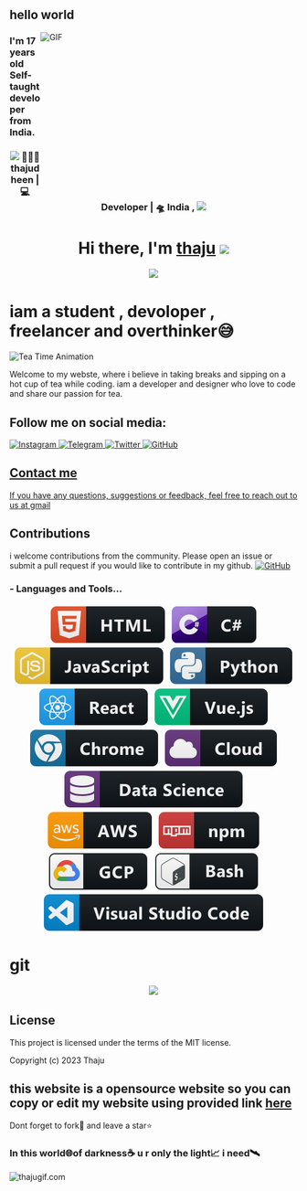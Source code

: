 ## hello world 

<img align="right" height="270px" width="450px" alt="GIF" src="https://media.giphy.com/media/3FjEPbKqEPhPpmC8uY/giphy.gif" />
<p align="center">
  <h3> I'm 17 years old Self-taught  developer from India.</h3>
</p>

<div align="center">
<h3><img src="https://media.giphy.com/media/WUlplcMpOCEmTGBtBW/giphy.gif" width="30"> 👨🏻‍💻 thajudheen | 💻 Developer | 🛸 India ,  <img src="https://media.giphy.com/media/WUlplcMpOCEmTGBtBW/giphy.gif" width="30"></h3>
</div>

<div align="center">
   <h1>Hi there, I'm <a href="https://t.me/armiy_V">thaju</a> <img src="https://media.giphy.com/media/hvRJCLFzcasrR4ia7z/giphy.gif" width="25px"> </h1>
   
   
   <img src="https://pronoun.cyou/x/y?subject=He&object=Him&height=20"> 
</div>

# iam a student , devoloper , freelancer and overthinker😅
![Tea Time Animation](https://media.giphy.com/media/xUPGcguWZHRC2HyBRS/giphy.gif)

Welcome to my webste, where i believe in taking breaks and sipping on a hot cup of tea while coding. iam a developer and designer who love to code and share our passion for tea.

## Follow me on social media:

<a href="https://instagram.com/_.thaju____">
  <img alt="Instagram" src="https://image.flaticon.com/icons/svg/2111/2111432.svg" width="40" />
</a>
<a href="https://telegram.org/armiy_v">
  <img alt="Telegram" src="https://image.flaticon.com/icons/svg/2111/2111507.svg" width="40" />
</a>
<a href="https://twitter.com/_thaju____">
  <img alt="Twitter" src="https://image.flaticon.com/icons/svg/733/733579.svg" width="40" />
</a>
<a href="https://github.com/thajudecodes">
  <img alt="GitHub" src="https://image.flaticon.com/icons/svg/25/25231.svg" width="40" />


## Contact me

If you have any questions, suggestions or feedback, feel free to reach out to us at [gmail](thajudecodes@gmail.com)

## Contributions

i welcome contributions from the community. Please open an issue or submit a pull request if you would like to contribute in my github.
<a href="https://github.com/thajudecodes">
  <img alt="GitHub" src="https://image.flaticon.com/icons/svg/25/25231.svg" width="40" />
</a>

  
  ### - Languages and Tools...

<p align="center">
  
  <img src="https://raw.githubusercontent.com/8bithemant/8bithemant/master/svg/dev/languages/html.svg" alt="html" style="vertical-align:top; margin:4px">    
  <img src="https://raw.githubusercontent.com/8bithemant/8bithemant/master/svg/dev/languages/csharp.svg" alt="csharp" style="vertical-align:top; margin:4px">
  <img src="https://raw.githubusercontent.com/8bithemant/8bithemant/master/svg/dev/languages/js.svg" alt="js" style="vertical-align:top; margin:4px">
  <img src="https://raw.githubusercontent.com/8bithemant/8bithemant/master/svg/dev/languages/python.svg" alt="python" style="vertical-align:top; margin:4px">
  <img src="https://raw.githubusercontent.com/8bithemant/8bithemant/master/svg/dev/frameworks/react.svg" alt="react" style="vertical-align:top; margin:4px">
  <img src="https://raw.githubusercontent.com/8bithemant/8bithemant/master/svg/dev/frameworks/vue.svg" alt="vue" style="vertical-align:top; margin:4px">
  <img src="https://raw.githubusercontent.com/8bithemant/8bithemant/master/svg/dev/misc/chrome.svg" alt="chrome" style="vertical-align:top; margin:4px">
  <img src="https://raw.githubusercontent.com/8bithemant/8bithemant/master/svg/dev/misc/cloud.svg" alt="cloud" style="vertical-align:top; margin:4px">
  <img src="https://raw.githubusercontent.com/8bithemant/8bithemant/master/svg/dev/misc/datascience.svg" alt="datascience" style="vertical-align:top; margin:4px">
  <img src="https://raw.githubusercontent.com/8bithemant/8bithemant/master/svg/dev/services/aws.svg" alt="aws" style="vertical-align:top; margin:4px">
  <img src="https://raw.githubusercontent.com/8bithemant/8bithemant/master/svg/dev/services/npm.svg" alt="npm" style="vertical-align:top; margin:4px"> 
  <img src="https://raw.githubusercontent.com/8bithemant/8bithemant/master/svg/dev/services/gcp.svg" alt="gcp" style="vertical-align:top; margin:4px">
  <img src="https://raw.githubusercontent.com/8bithemant/8bithemant/master/svg/dev/tools/bash.svg" alt="bash" style="vertical-align:top; margin:4px">
  <img src="https://raw.githubusercontent.com/8bithemant/8bithemant/master/svg/dev/tools/visualstudio_code.svg" alt="vscode" style="vertical-align:top; margin:4px">
</p>

  # git
  
  <p align="center" >
<a href="https://github.com/anuraghazra/github-readme-stats"> 
    <img  src="https://github-readme-stats.vercel.app/api?username=thajudecodes&&show_icons=true&theme=radical"/>
  </a>

</p>
  
  ## License

This project is licensed under the terms of the MIT license.

Copyright (c) 2023 Thaju



## this website is a opensource website so you can copy or edit my website using provided link [here](https://github.com/Thajudecodes/thajudecodes)
Dont forget to fork🔱 and leave a star⭐
 
### In this world🌐of darkness☕ u r only the light📈 i need🛰
  
![thajugif.com](https://images.app.goo.gl/b9AAS8ztYSxVnXvB8)


